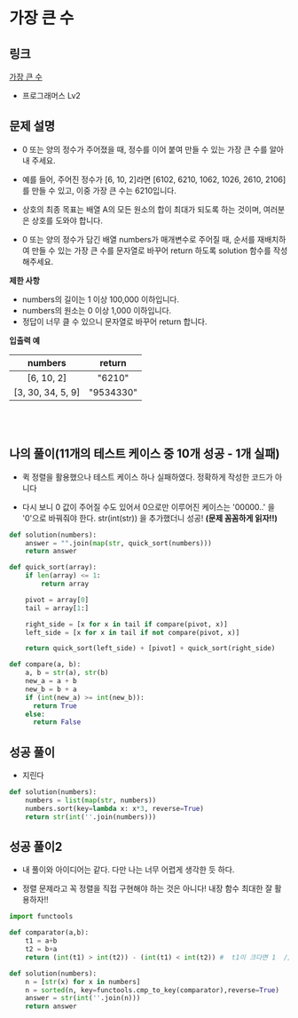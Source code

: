 # 가장 큰 수

## 링크

[가장 큰 수](https://programmers.co.kr/learn/courses/30/lessons/42746#)

- 프로그래머스 Lv2

## 문제 설명

- 0 또는 양의 정수가 주어졌을 때, 정수를 이어 붙여 만들 수 있는 가장 큰 수를 알아내 주세요.

- 예를 들어, 주어진 정수가 [6, 10, 2]라면 [6102, 6210, 1062, 1026, 2610, 2106]를 만들 수 있고, 이중 가장 큰 수는 6210입니다.

- 상호의 최종 목표는 배열 A의 모든 원소의 합이 최대가 되도록 하는 것이며, 여러분은 상호를 도와야 합니다.

- 0 또는 양의 정수가 담긴 배열 numbers가 매개변수로 주어질 때, 순서를 재배치하여 만들 수 있는 가장 큰 수를 문자열로 바꾸어 return 하도록 solution 함수를 작성해주세요.

**제한 사항**

- numbers의 길이는 1 이상 100,000 이하입니다.
- numbers의 원소는 0 이상 1,000 이하입니다.
- 정답이 너무 클 수 있으니 문자열로 바꾸어 return 합니다.

**입출력 예**

|      numbers      |  return   |
| :---------------: | :-------: |
|    [6, 10, 2]     |  "6210"   |
| [3, 30, 34, 5, 9] | "9534330" |

<br></br>

## 나의 풀이(11개의 테스트 케이스 중 10개 성공 - 1개 실패)

- 퀵 정렬을 활용했으나 테스트 케이스 하나 실패하였다. 정확하게 작성한 코드가 아니다

- 다시 보니 0 값이 주어질 수도 있어서 0으로만 이루어진 케이스는 '00000..' 을 '0'으로 바꿔줘야 한다. str(int(str)) 을 추가했더니 성공! **(문제 꼼꼼하게 읽자!!)**

```python
def solution(numbers):
    answer = "".join(map(str, quick_sort(numbers)))
    return answer

def quick_sort(array):
    if len(array) <= 1:
        return array

    pivot = array[0]
    tail = array[1:]

    right_side = [x for x in tail if compare(pivot, x)]
    left_side = [x for x in tail if not compare(pivot, x)]

    return quick_sort(left_side) + [pivot] + quick_sort(right_side)

def compare(a, b):
    a, b = str(a), str(b)
    new_a = a + b
    new_b = b + a
    if (int(new_a) >= int(new_b)):
      return True
    else:
      return False
```

## 성공 풀이

- 지린다

```python
def solution(numbers):
    numbers = list(map(str, numbers))
    numbers.sort(key=lambda x: x*3, reverse=True)
    return str(int(''.join(numbers)))
```

## 성공 풀이2

- 내 풀이와 아이디어는 같다. 다만 나는 너무 어렵게 생각한 듯 하다.

- 정렬 문제라고 꼭 정렬을 직접 구현해야 하는 것은 아니다! 내장 함수 최대한 잘 활용하자!!

```python
import functools

def comparator(a,b):
    t1 = a+b
    t2 = b+a
    return (int(t1) > int(t2)) - (int(t1) < int(t2)) #  t1이 크다면 1  // t2가 크다면 -1  //  같으면 0

def solution(numbers):
    n = [str(x) for x in numbers]
    n = sorted(n, key=functools.cmp_to_key(comparator),reverse=True)
    answer = str(int(''.join(n)))
    return answer
```
